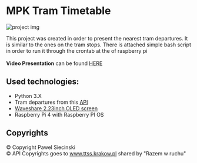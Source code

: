# MPK Tram Timetable
![project img](https://i.imgur.com/igkY1HG.jpeg)

This project was created in order to present the nearest tram departures. It is similar to the ones on the tram stops.
There is attached simple bash script in order to run it through the crontab at the of raspberry pi <br/> <br/>
**Video Presentation** can be found [HERE](https://www.youtube.com/watch?v=YwPdIU6F4kk)

## Used technologies:
- Python 3.X
- Tram departures from this [API](https://www.tomekzaw.pl/ttss/)
- [Waveshare 2.23inch OLED screen](share.com/wiki/2.23inch_OLED_HAT)
- Raspberry Pi 4 with Raspberry PI OS

## Copyrights
© Copyright Pawel Siecinski <br/>
© API Copyrights goes to www.ttss.krakow.pl
shared by "Razem w ruchu"
